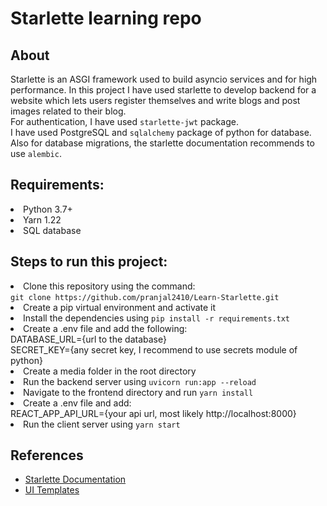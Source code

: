 # Starlette learning repo
## About
Starlette is an ASGI framework used to build asyncio services and for high performance.
In this project I have used starlette to develop backend for a website which lets users
register themselves and write blogs and post images related to their blog.<br/>
For authentication, I have used <code>starlette-jwt</code> package.<br/>
I have used PostgreSQL and <code>sqlalchemy</code> package of python for database. Also for database migrations, the starlette
documentation recommends to use <code>alembic</code>. 
## Requirements:
<li>Python 3.7+</li>
<li>Yarn 1.22</li>
<li>SQL database</li>

## Steps to run this project:
<li>Clone this repository using the command:<br/>
<code>git clone https://github.com/pranjal2410/Learn-Starlette.git</code>
</li>
<li>Create a pip virtual environment and activate it</li>
<li>Install the dependencies using <code>pip install -r requirements.txt</code></li>
<li>Create a .env file and add the following:<br/>
DATABASE_URL={url to the database}<br/>
SECRET_KEY={any secret key, I recommend to use secrets module of python}<br/>
</li>
<li>Create a media folder in the root directory</li>
<li>Run the backend server using <code>uvicorn run:app --reload</code></li>
<li>Navigate to the frontend directory and run <code>yarn install</code></li>
<li>Create a .env file and add:<br/>REACT_APP_API_URL={your api url, most likely http://localhost:8000}</li>
<li>Run the client server using <code>yarn start</code></li>

## References
- [Starlette Documentation](https://www.starlette.io/)
- [UI Templates](https://material-ui.com/getting-started/templates/)
